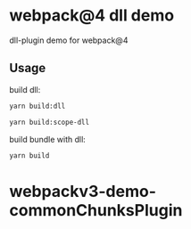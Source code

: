 # webpack@4 dll demo

dll-plugin demo for webpack@4

## Usage

build dll:
```sh
yarn build:dll

yarn build:scope-dll
```

build bundle with dll:
```sh
yarn build
```
# webpackv3-demo-commonChunksPlugin
